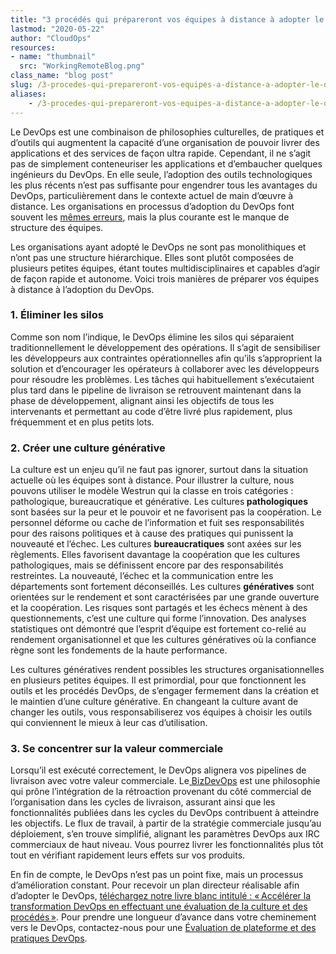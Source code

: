```yaml
---
title: "3 procédés qui prépareront vos équipes à distance à adopter le DevOps"
lastmod: "2020-05-22"
author: "CloudOps"
resources:
- name: "thumbnail"
  src: "WorkingRemoteBlog.png"
class_name: "blog post"
slug: /3-procedes-qui-prepareront-vos-equipes-a-distance-a-adopter-le-devops
aliases:
    - /3-procedes-qui-prepareront-vos-equipes-a-distance-a-adopter-le-devops
---
```


<p>Le DevOps est une combinaison de philosophies culturelles, de pratiques et d’outils qui augmentent la capacité d’une organisation de pouvoir livrer des applications et des services de façon ultra rapide. Cependant, il ne s’agit pas de simplement conteneuriser les applications et d’embaucher quelques ingénieurs du DevOps. En elle seule, l’adoption des outils technologiques les plus récents n’est pas suffisante pour engendrer tous les avantages du DevOps, particulièrement dans le contexte actuel de main d’œuvre à distance. Les organisations en processus d’adoption du DevOps font souvent les <a href="https://www.cloudops.com/fr/2020/01/les-10-principales-erreurs-a-eviter-lors-de-ladoption-du-devops/">mêmes erreurs</a>, mais la plus courante est le manque de structure des équipes.&nbsp;</p><p>Les organisations ayant adopté le DevOps ne sont pas monolithiques et n’ont pas une structure hiérarchique. Elles sont plutôt composées de plusieurs petites équipes, étant toutes multidisciplinaires et capables d’agir de façon rapide et autonome. Voici trois manières de préparer vos équipes à distance à l’adoption du DevOps.</p><h3><strong>1. Éliminer les silos</strong></h3><p>Comme son nom l’indique, le DevOps élimine les silos qui séparaient traditionnellement le développement des opérations. Il s’agit de sensibiliser les développeurs aux contraintes opérationnelles afin qu’ils s’approprient la solution et d’encourager les opérateurs à collaborer avec les développeurs pour résoudre les problèmes. Les tâches qui habituellement s’exécutaient plus tard dans le pipeline de livraison se retrouvent maintenant dans la phase de développement, alignant ainsi les objectifs de tous les intervenants et permettant au code d’être livré plus rapidement, plus fréquemment et en plus petits lots.</p><h3><strong>2. Créer une culture générative</strong></h3><p>La culture est un enjeu qu’il ne faut pas ignorer, surtout dans la situation actuelle où les équipes sont à distance. Pour illustrer la culture, nous pouvons utiliser le modèle Westrun qui la classe en trois catégories&nbsp;: pathologique, bureaucratique et générative. Les cultures<strong> pathologiques</strong> sont basées sur la peur et le pouvoir et ne favorisent pas la coopération. Le personnel déforme ou cache de l’information et fuit ses responsabilités pour des raisons politiques et à cause des pratiques qui punissent la nouveauté et l’échec. Les cultures <strong>bureaucratiques</strong> sont axées sur les règlements. Elles favorisent davantage la coopération que les cultures pathologiques, mais se définissent encore par des responsabilités restreintes. La nouveauté, l’échec et la communication entre les départements sont fortement déconseillés. Les cultures <strong>génératives</strong> sont orientées sur le rendement et sont caractérisées par une grande ouverture et la coopération. Les risques sont partagés et les échecs mènent à des questionnements, c’est une culture qui forme l’innovation. Des analyses statistiques ont démontré que l’esprit d’équipe est fortement co-relié au rendement organisationnel et que les cultures génératives où la confiance règne sont les fondements de la haute performance.</p><p>Les cultures génératives rendent possibles les structures organisationnelles en plusieurs petites équipes. Il est primordial, pour que fonctionnent les outils et les procédés DevOps, de s’engager fermement dans la création et le maintien d’une culture générative. En changeant la culture avant de changer les outils, vous responsabiliserez vos équipes à choisir les outils qui conviennent le mieux à leur cas d’utilisation.&nbsp;</p><h3><strong>3. Se concentrer sur la valeur commerciale&nbsp;</strong></h3><p>Lorsqu’il est exécuté correctement, le DevOps alignera vos pipelines de livraison avec votre valeur commerciale. Le<a href="https://www.cloudops.com/fr/2019/10/tout-ce-que-vous-devez-savoir-sur-le-bizdevops/"> BizDevOps</a> est une philosophie qui prône l’intégration de la rétroaction provenant du côté commercial de l’organisation dans les cycles de livraison, assurant ainsi que les fonctionnalités publiées dans les cycles du DevOps contribuent à atteindre les objectifs. Le flux de travail, à partir de la stratégie commerciale jusqu’au déploiement, s’en trouve simplifié, alignant les paramètres DevOps aux IRC commerciaux de haut niveau. Vous pourrez livrer les fonctionnalités plus tôt tout en vérifiant rapidement leurs effets sur vos produits.</p><p>En fin de compte, le DevOps n’est pas un point fixe, mais un processus d’amélioration constant. Pour recevoir un plan directeur réalisable afin d’adopter le DevOps, <a href="https://info.cloudops.com/accelerer_la_transformation_devops">téléchargez notre livre blanc intitulé&nbsp;: « Accélérer la transformation DevOps en effectuant une évaluation de la culture et des procédés »</a>. Pour prendre une longueur d’avance dans votre cheminement vers le DevOps, contactez-nous pour une <a href="https://www.cloudops.com/fr/evaluation-des-pratiques-et-plateformes-devops/">Évaluation de plateforme et des pratiques DevOps</a>.</p>